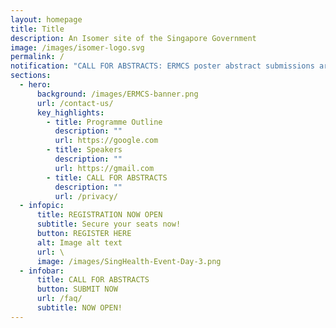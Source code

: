 ```yaml
---
layout: homepage
title: Title
description: An Isomer site of the Singapore Government
image: /images/isomer-logo.svg
permalink: /
notification: "CALL FOR ABSTRACTS: ERMCS poster abstract submissions are now open for 2023!"
sections:
  - hero:
      background: /images/ERMCS-banner.png
      url: /contact-us/
      key_highlights:
        - title: Programme Outline
          description: ""
          url: https://google.com
        - title: Speakers
          description: ""
          url: https://gmail.com
        - title: CALL FOR ABSTRACTS
          description: ""
          url: /privacy/
  - infopic:
      title: REGISTRATION NOW OPEN
      subtitle: Secure your seats now!
      button: REGISTER HERE
      alt: Image alt text
      url: \
      image: /images/SingHealth-Event-Day-3.png
  - infobar:
      title: CALL FOR ABSTRACTS
      button: SUBMIT NOW
      url: /faq/
      subtitle: NOW OPEN!
---
```

